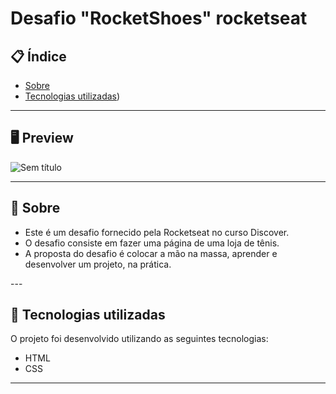# Desafio "RocketShoes" rocketseat

## 📋 Índice

- [Sobre](#-Sobre)
- [Tecnologias utilizadas](#-Tecnologias-utilizadas))

---

## 🖥 Preview 

![Sem título](https://github.com/Scobin12/desafio_rocketShoes/assets/57958764/36275a34-8071-4667-bd9e-3dc51ef89819)

---

## 📖 Sobre 

<ul>
  <li>
    Este é um desafio fornecido pela Rocketseat no curso Discover. 
  </li>
  <li>
    O desafio consiste em fazer uma página de uma loja de tênis.
  </li>
  <li>
    A proposta do desafio é colocar a mão na massa, aprender e desenvolver um projeto, na prática.
  </li>
</ul>
--- 

## 🚀 Tecnologias utilizadas

O projeto foi desenvolvido utilizando as seguintes tecnologias:

- HTML
- CSS
  
--- 

